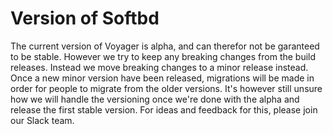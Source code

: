 # Version of Softbd

The current version of Voyager is alpha, and can therefor not be garanteed to be stable.
However we try to keep any breaking changes from the build releases.
Instead we move breaking changes to a minor release instead.
Once a new minor version have been released, migrations will be made in order for people to migrate from the older versions.
It's however still unsure how we will handle the versioning once we're done with the alpha and release the first stable version.
For ideas and feedback for this, please join our Slack team.
